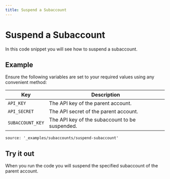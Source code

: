 ```yaml
---
title: Suspend a Subaccount
---
```


# Suspend a Subaccount

In this code snippet you will see how to suspend a subaccount.

## Example

Ensure the following variables are set to your required values using any convenient method:

Key | Description
-- | --
`API_KEY` | The API key of the parent account.
`API_SECRET` | The API secret of the parent account.
`SUBACCOUNT_KEY` | The API key of the subaccount to be suspended.

```code_snippets
source: '_examples/subaccounts/suspend-subaccount'
```

## Try it out

When you run the code you will suspend the specified subaccount of the parent account.
